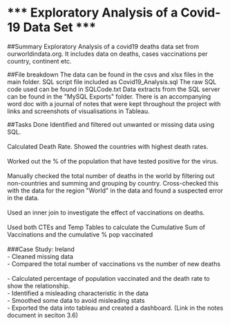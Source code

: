 # *** Exploratory Analysis of a Covid-19 Data Set ***

##Summary
Exploratory Analysis of a covid19 deaths data set from ourworldindata.org. It includes data on deaths, cases vaccinations per country, continent etc.

##File breakdown
The data can be found in the csvs and xlsx files in the main folder.
SQL script file included as Covid19_Analysis.sql
The raw SQL code used can be found in SQLCode.txt
Data extracts from the SQL server can be found in the "MySQL Exports" folder.
There is an accompanying word doc with a journal of notes that were kept throughout the project with links and screenshots of visualisations in Tableau.

##Tasks Done
Identified and filtered out unwanted or missing data using SQL.
  <br />
  <br />
Calculated Death Rate.
Showed the countries with highest death rates.
  <br />
  <br />
Worked out the % of the population that have tested positive for the virus.
  <br />
  <br />
Manually checked the total number of deaths in the world by filtering out non-countries and summing and grouping by country. Cross-checked this with the data for the region "World" in the data and found a suspected error in the data.
  <br />
  <br />
Used an inner join to investigate the effect of vaccinations on deaths.
  <br />
  <br />
Used both CTEs and Temp Tables to calculate the Cumulative Sum of Vaccinations and the cumulative % pop vaccinated<br />
<br />
###Case Study: Ireland																									
	- Cleaned missing data <br />
	- Compared the total number of vaccinations vs the number of new deaths	<br />				
	- Calculated percentage of population vaccinated and the death rate to show the relationship. <br />
	- Identified a misleading characteristic in the data <br />
	- Smoothed some data to avoid misleading stats <br />
	- Exported the data into tableau and created a dashboard. (Link in the notes document in seciton 3.6) <br />
	<br />